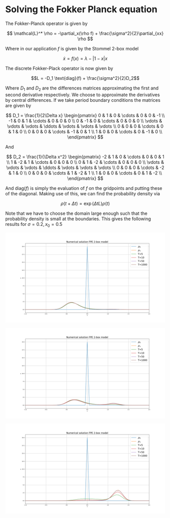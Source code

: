 # Solving the Fokker Planck equation
The Fokker-Planck operator is given by

$$ \mathcal{L}^* \rho = -\partial_x(\rho f) + \frac{\sigma^2}{2}\partial_{xx} \rho $$

Where in our application $f$ is given by the Stommel 2-box model

$$ \dot{x} = f(x) = \lambda - |1-x|x $$

The discrete Fokker-Plack operator is now given by

$$L = -D_1 \text{diag}(f) + \frac{\sigma^2}{2}D_2$$

Where $D_1$ and $D_2$ are the differences matrices approximating the first and second derivative respectively. We choose to approximate the derivatives by central differences. If we take period boundary conditions the matrices are given by

$$ 
D_1 = \frac{1}{2\Delta x} \begin{pmatrix}
0 & 1 & 0 & \cdots & 0 & 0 & -1 \\
-1 & 0 & 1 & \cdots & 0 & 0 & 0 \\
0 & -1 & 0 & \cdots & 0 & 0 & 0 \\
\vdots & \vdots & \vdots & \ddots & \vdots & \vdots & \vdots \\
0 & 0 & 0 & \cdots & 0 & 1 & 0 \\
0 & 0 & 0 & \cdots & -1 & 0 & 1 \\
1 & 0 & 0 & \cdots & 0 & -1 & 0 \\
\end{pmatrix}
$$

And

$$ D_2 =  \frac{1}{\Delta x^2} \begin{pmatrix}
-2 & 1 & 0 & \cdots & 0 & 0 & 1 \\
1 & -2 & 1 & \cdots & 0 & 0 & 0 \\
0 & 1 & -2 & \cdots & 0 & 0 & 0 \\
\vdots & \vdots & \vdots & \ddots & \vdots & \vdots & \vdots \\
0 & 0 & 0 & \cdots & -2 & 1 & 0 \\
0 & 0 & 0 & \cdots & 1 & -2 & 1 \\
1 & 0 & 0 & \cdots & 0 & 1 & -2 \\
\end{pmatrix} $$

And diag($f$) is simply the evaluation of $f$ on the gridpoints and putting these of the diagonal. Making use of this, we can find the probability density via

$$\rho(t+\Delta t) = \exp{\left(\Delta t L\right)} \rho(t)$$

Note that we have to choose the domain large enough such that the probability density is small at the boundaries. This gives the following results for $\sigma = 0.2, x_0 = 0.5$ 

![alt text](0.50.10.2.png)

![alt text](0.50.150.2.png)

![alt text](0.50.30.2.png)





